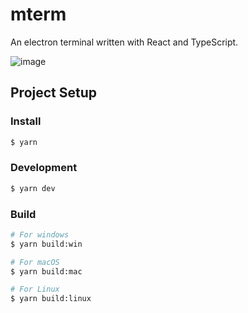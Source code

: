 # mterm

An electron terminal written with React and TypeScript.

![image](https://github.com/mterm-io/mterm/assets/7341502/3009f033-2e5f-4ba7-a965-46a575200fbd)



## Project Setup

### Install

```bash
$ yarn
```

### Development

```bash
$ yarn dev
```

### Build

```bash
# For windows
$ yarn build:win

# For macOS
$ yarn build:mac

# For Linux
$ yarn build:linux
```
